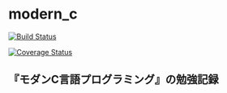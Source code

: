 # modern\_c

[![Build Status](https://travis-ci.org/soblin/modern_c.svg?branch=master)](https://travis-ci.org/soblin/modern_c)

[![Coverage Status](https://coveralls.io/repos/github/soblin/modern_c/badge.svg?branch=master)](https://coveralls.io/github/soblin/modern_c?branch=master)

## 『モダンC言語プログラミング』の勉強記録

